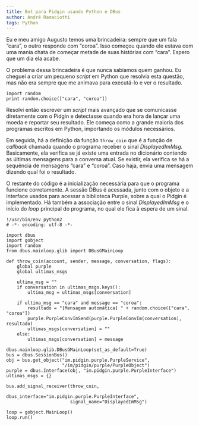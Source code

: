 ```yaml
---
title: Bot para Pidgin usando Python e DBus
author: André Ramaciotti
tags: Python
---
```


Eu e meu amigo Augusto temos uma brincadeira: sempre que um fala “cara”, o outro responde com “coroa”. Isso começou quando ele estava com uma mania chata de começar metade de suas histórias com “cara”. Espero que um dia ela acabe.

O problema dessa brincadeira é que nunca sabíamos quem ganhou. Eu cheguei a criar um pequeno *script* em Python que resolvia esta questão, mas não era sempre que me animava para executá-lo e ver o resultado.

~~~~{.Python}
import random
print random.choice(["cara", "coroa"])
~~~~

Resolvi então escrever um *script* mais avançado que se comunicasse diretamente com o Pidgin e detectasse quando era hora de lançar uma moeda e reportar seu resultado. Ele começa como a grande maioria dos programas escritos em Python, importando os módulos necessários.

Em seguida, há a definição da função `throw_coin` que é a função de *callback* chamada quando o programa receber o sinal *DisplayedImMsg.* Basicamente, ela verifica se já existe uma entrada no dicionário contendo as últimas mensagens para a conversa atual. Se existir, ela verifica se há a sequência de mensagens “cara” e “coroa”. Caso haja, envia uma mensagem dizendo qual foi o resultado.

O restante do código é a inicialização necessária para que o programa funcione corretamente. A sessão DBus é acessada, junto com o objeto e a interface usados para acessar a biblioteca Purple, sobre a qual o Pidgin é implementado. Há também a associação entre o sinal *DisplayedImMsg* e o início do *loop* principal do programa, no qual ele fica à espera de um sinal.

~~~~{.Python}
!/usr/bin/env python2
# -*- encoding: utf-8 -*-

import dbus
import gobject
import random
from dbus.mainloop.glib import DBusGMainLoop

def throw_coin(account, sender, message, conversation, flags):
    global purple
    global ultimas_msgs

    ultima_msg = ""
    if conversation in ultimas_msgs.keys():
        ultima_msg = ultimas_msgs[conversation]

    if ultima_msg == "cara" and message == "coroa":
        resultado = "[Mensagem automática] " + random.choice(["cara", "coroa"])
        purple.PurpleConvImSend(purple.PurpleConvIm(conversation), resultado)
        ultimas_msgs[conversation] = ""
    else:
        ultimas_msgs[conversation] = message

dbus.mainloop.glib.DBusGMainLoop(set_as_default=True)
bus = dbus.SessionBus()
obj = bus.get_object("im.pidgin.purple.PurpleService",
                     "/im/pidgin/purple/PurpleObject")
purple = dbus.Interface(obj, "im.pidgin.purple.PurpleInterface")
ultimas_msgs = {}

bus.add_signal_receiver(throw_coin,
                        dbus_interface="im.pidgin.purple.PurpleInterface",
                        signal_name="DisplayedImMsg")

loop = gobject.MainLoop()
loop.run()
~~~~
